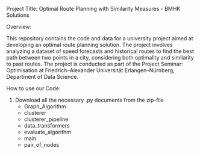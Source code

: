 Project Title: Optimal Route Planning with Similarity Measures - BMHK Solutions

Overview:

This repository contains the code and data for a university project aimed at developing an optimal route planning solution. The project involves analyzing a dataset of speed forecasts and historical routes to find the best path between two points in a city, considering both optimality and similarity to past routes. The project is conducted as part of the Project Seminar: Optimisation at Friedrich–Alexander Universität Erlangen–Nürnberg, Department of Data Science.

How to use our Code: 
1. Download all the necessary .py documents from the zip-file
   - Graph_Algorithm
   - clusterer
   - clusterer_pipeline
   - data_transformers
   - evaluate_algorithm
   - main
   - pair_of_nodes
